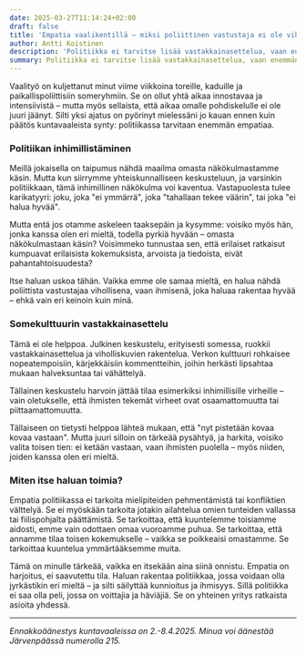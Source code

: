 ```yaml
---
date: 2025-03-27T11:14:24+02:00
draft: false
title: 'Empatia vaalikentillä – miksi poliittinen vastustaja ei ole vihollinen?'
author: Antti Koistinen
description: 'Politiikka ei tarvitse lisää vastakkainasettelua, vaan enemmän empatiaa. Tässä kirjoituksessa pohdin, miksi poliittinen vastustaja ei ole vihollinen, ja miten voimme rakentaa inhimillisempää keskustelukulttuuria myös silloin, kun olemme eri mieltä.'
summary: Politiikka ei tarvitse lisää vastakkainasettelua, vaan enemmän empatiaa. Tässä kirjoituksessa pohdin, miksi poliittinen vastustaja ei ole vihollinen ; ja miten voimme rakentaa inhimillisempää keskustelukulttuuria myös silloin, kun olemme eri mieltä. 
---
```

Vaalityö on kuljettanut minut viime viikkoina toreille, kaduille ja paikallispoliittisiin someryhmiin. Se on ollut yhtä aikaa innostavaa ja intensiivistä – mutta myös sellaista, että aikaa omalle pohdiskelulle ei ole juuri jäänyt. Silti yksi ajatus on pyörinyt mielessäni jo kauan ennen kuin päätös kuntavaaleista synty: politiikassa tarvitaan enemmän empatiaa.

### Politiikan inhimillistäminen

Meillä jokaisella on taipumus nähdä maailma omasta näkökulmastamme käsin. Mutta kun siirrymme yhteiskunnalliseen keskusteluun, ja varsinkin politiikkaan, tämä inhimillinen näkökulma voi kaventua. Vastapuolesta tulee karikatyyri: joku, joka "ei ymmärrä", joka "tahallaan tekee väärin", tai joka "ei halua hyvää".

Mutta entä jos otamme askeleen taaksepäin ja kysymme: voisiko myös hän, jonka kanssa olen eri mieltä, todella pyrkiä hyvään – omasta näkökulmastaan käsin? Voisimmeko tunnustaa sen, että erilaiset ratkaisut kumpuavat erilaisista kokemuksista, arvoista ja tiedoista, eivät pahantahtoisuudesta?

Itse haluan uskoa tähän. Vaikka emme ole samaa mieltä, en halua nähdä poliittista vastustajaa vihollisena, vaan ihmisenä, joka haluaa rakentaa hyvää – ehkä vain eri keinoin kuin minä.

### Somekulttuurin vastakkainasettelu

Tämä ei ole helppoa. Julkinen keskustelu, erityisesti somessa, ruokkii vastakkainasettelua ja viholliskuvien rakentelua. Verkon kulttuuri rohkaisee nopeatempoisiin, kärjekkäisiin kommentteihin, joihin herkästi lipsahtaa mukaan halveksuntaa tai vähättelyä.

Tällainen keskustelu harvoin jättää tilaa esimerkiksi inhimillisille virheille – vain oletukselle, että ihmisten tekemät virheet ovat osaamattomuutta tai piittaamattomuutta.

Tällaiseen on tietysti helppoa lähteä mukaan, että "nyt pistetään kovaa kovaa vastaan". Mutta juuri silloin on tärkeää pysähtyä, ja harkita, voisiko valita toisen tien: ei ketään vastaan, vaan ihmisten puolella – myös niiden, joiden kanssa olen eri mieltä.

### Miten itse haluan toimia?

Empatia politiikassa ei tarkoita mielipiteiden pehmentämistä tai konfliktien välttelyä. Se ei myöskään tarkoita jotakin ailahtelua omien tunteiden vallassa tai fiilispohjalta päättämistä. Se tarkoittaa, että kuuntelemme toisiamme aidosti, emme vain odottaen omaa vuoroamme puhua. Se tarkoittaa, että annamme tilaa toisen kokemukselle – vaikka se poikkeaisi omastamme. Se tarkoittaa kuuntelua ymmärtääksemme muita.

Tämä on minulle tärkeää, vaikka en itsekään aina siinä onnistu. Empatia on harjoitus, ei saavutettu tila. Haluan rakentaa politiikkaa, jossa voidaan olla jyrkästikin eri mieltä – ja silti säilyttää kunnioitus ja ihmisyys. Sillä politiikka ei saa olla peli, jossa on voittajia ja häviäjiä. Se on yhteinen yritys ratkaista asioita yhdessä.

---

*Ennakkoäänestys kuntavaaleissa on 2.-8.4.2025. Minua voi äänestää Järvenpäässä numerolla 215.*